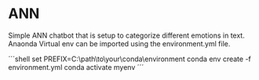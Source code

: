 # ANN
Simple ANN chatbot that is setup to categorize different emotions in text.
Anaonda Virtual env can be imported using the environment.yml file.

´´´shell
set PREFIX=C:\path\to\your\conda\environment
conda env create -f environment.yml
conda activate myenv
´´´


